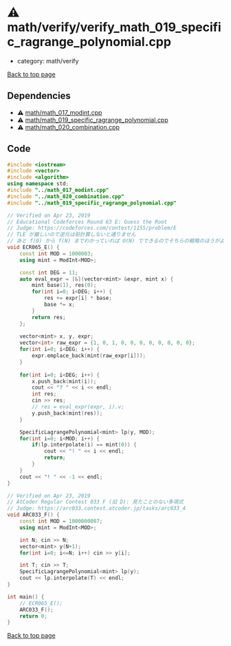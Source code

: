 <!-- mathjax config similar to math.stackexchange -->
<script type="text/javascript" async
  src="https://cdnjs.cloudflare.com/ajax/libs/mathjax/2.7.5/MathJax.js?config=TeX-MML-AM_CHTML">
</script>
<script type="text/x-mathjax-config">
  MathJax.Hub.Config({
    TeX: { equationNumbers: { autoNumber: "AMS" }},
    tex2jax: {
      inlineMath: [ ['$','$'] ],
      processEscapes: true
    },
    "HTML-CSS": { matchFontHeight: false },
    displayAlign: "left",
    displayIndent: "2em"
  });
</script>

<script type="text/javascript" src="https://cdnjs.cloudflare.com/ajax/libs/jquery/3.4.1/jquery.min.js"></script>
<script src="https://cdn.jsdelivr.net/npm/jquery-balloon-js@1.1.2/jquery.balloon.min.js" integrity="sha256-ZEYs9VrgAeNuPvs15E39OsyOJaIkXEEt10fzxJ20+2I=" crossorigin="anonymous"></script>
<script type="text/javascript" src="../../../assets/js/copy-button.js"></script>
<link rel="stylesheet" href="../../../assets/css/copy-button.css" />


# :warning: math/verify/verify_math_019_specific_ragrange_polynomial.cpp
* category: math/verify


[Back to top page](../../../index.html)



## Dependencies
* :warning: [math/math_017_modint.cpp](../math_017_modint.cpp.html)
* :warning: [math/math_019_specific_ragrange_polynomial.cpp](../math_019_specific_ragrange_polynomial.cpp.html)
* :warning: [math/math_020_combination.cpp](../math_020_combination.cpp.html)


## Code
```cpp
#include <iostream>
#include <vector>
#include <algorithm>
using namespace std;
#include "../math_017_modint.cpp"
#include "../math_020_combination.cpp"
#include "../math_019_specific_ragrange_polynomial.cpp"

// Verified on Apr 23, 2019
// Educational Codeforces Round 63 E: Guess the Root
// Judge: https://codeforces.com/contest/1155/problem/E
// TLE が厳しいので逆元は前計算しないと通りません
// あと f(0) から f(N) までわかっていれば O(N) でできるのでそちらの戦略のほうがよいかも
void ECR065_E() {
    const int MOD = 1000003;
    using mint = ModInt<MOD>;

    const int DEG = 11;
    auto eval_expr = [&](vector<mint> &expr, mint x) {
        mint base(1), res(0);
        for(int i=0; i<DEG; i++) {
            res += expr[i] * base;
            base *= x;
        }
        return res;
    };
    
    vector<mint> x, y, expr;
    vector<int> raw_expr = {1, 0, 1, 0, 0, 0, 0, 0, 0, 0, 0};
    for(int i=0; i<DEG; i++) {
        expr.emplace_back(mint(raw_expr[i]));
    }
    
    for(int i=0; i<DEG; i++) {
        x.push_back(mint(i));
        cout << "? " << i << endl;
        int res;
        cin >> res;
        // res = eval_expr(expr, i).v;
        y.push_back(mint(res));
    }

    SpecificLagrangePolynomial<mint> lp(y, MOD);
    for(int i=0; i<MOD; i++) {
        if(lp.interpolate(i) == mint(0)) {
            cout << "! " << i << endl;
            return;
        }
    }
    cout << "! " << -1 << endl;
}

// Verified on Apr 23, 2019
// AtCoder Regular Contest 033 F (旧 D): 見たことのない多項式
// Judge: https://arc033.contest.atcoder.jp/tasks/arc033_4
void ARC033_F() {
    const int MOD = 1000000007;
    using mint = ModInt<MOD>;

    int N; cin >> N;
    vector<mint> y(N+1);
    for(int i=0; i<=N; i++) cin >> y[i];

    int T; cin >> T;
    SpecificLagrangePolynomial<mint> lp(y);
    cout << lp.interpolate(T) << endl;
}

int main() {
    // ECR065_E();
    ARC033_F();
    return 0;
}

```

[Back to top page](../../../index.html)

